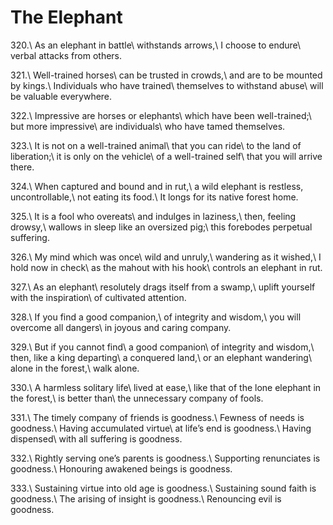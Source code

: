 The Elephant
============

320.\\
As an elephant in battle\\
withstands arrows,\\
I choose to endure\\
verbal attacks from others.

321.\\
Well-trained horses\\
can be trusted in crowds,\\
and are to be mounted by kings.\\
Individuals who have trained\\
themselves to withstand abuse\\
will be valuable everywhere.

322.\\
Impressive are horses or elephants\\
which have been well-trained;\\
but more impressive\\
are individuals\\
who have tamed themselves.

323.\\
It is not on a well-trained animal\\
that you can ride\\
to the land of liberation;\\
it is only on the vehicle\\
of a well-trained self\\
that you will arrive there.

324.\\
When captured and bound and in rut,\\
a wild elephant is restless, uncontrollable,\\
not eating its food.\\
It longs for its native forest home.

325.\\
It is a fool who overeats\\
and indulges in laziness,\\
then, feeling drowsy,\\
wallows in sleep like an oversized pig;\\
this forebodes perpetual suffering.

326.\\
My mind which was once\\
wild and unruly,\\
wandering as it wished,\\
I hold now in check\\
as the mahout with his hook\\
controls an elephant in rut.

327.\\
As an elephant\\
resolutely drags itself from a swamp,\\
uplift yourself with the inspiration\\
of cultivated attention.

328.\\
If you find a good companion,\\
of integrity and wisdom,\\
you will overcome all dangers\\
in joyous and caring company.

329.\\
But if you cannot find\\
a good companion\\
of integrity and wisdom,\\
then, like a king departing\\
a conquered land,\\
or an elephant wandering\\
alone in the forest,\\
walk alone.

330.\\
A harmless solitary life\\
lived at ease,\\
like that of the lone elephant in the forest,\\
is better than\\
the unnecessary company of fools.

331.\\
The timely company of friends is goodness.\\
Fewness of needs is goodness.\\
Having accumulated virtue\\
at life’s end is goodness.\\
Having dispensed\\
with all suffering is goodness.

332.\\
Rightly serving one’s parents is goodness.\\
Supporting renunciates is goodness.\\
Honouring awakened beings is goodness.

333.\\
Sustaining virtue into old age is goodness.\\
Sustaining sound faith is goodness.\\
The arising of insight is goodness.\\
Renouncing evil is goodness.

